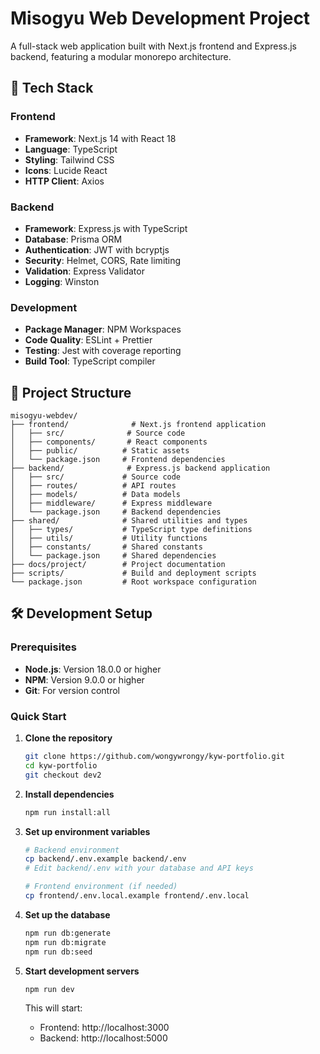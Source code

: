 # Misogyu Web Development Project

A full-stack web application built with Next.js frontend and Express.js backend, featuring a modular monorepo architecture.

## 🚀 Tech Stack

### Frontend
- **Framework**: Next.js 14 with React 18
- **Language**: TypeScript
- **Styling**: Tailwind CSS
- **Icons**: Lucide React
- **HTTP Client**: Axios

### Backend
- **Framework**: Express.js with TypeScript
- **Database**: Prisma ORM
- **Authentication**: JWT with bcryptjs
- **Security**: Helmet, CORS, Rate limiting
- **Validation**: Express Validator
- **Logging**: Winston

### Development
- **Package Manager**: NPM Workspaces
- **Code Quality**: ESLint + Prettier
- **Testing**: Jest with coverage reporting
- **Build Tool**: TypeScript compiler

## 📁 Project Structure

```
misogyu-webdev/
├── frontend/              # Next.js frontend application
│   ├── src/              # Source code
│   ├── components/       # React components
│   ├── public/          # Static assets
│   └── package.json     # Frontend dependencies
├── backend/              # Express.js backend application
│   ├── src/             # Source code
│   ├── routes/          # API routes
│   ├── models/          # Data models
│   ├── middleware/      # Express middleware
│   └── package.json     # Backend dependencies
├── shared/              # Shared utilities and types
│   ├── types/           # TypeScript type definitions
│   ├── utils/           # Utility functions
│   ├── constants/       # Shared constants
│   └── package.json     # Shared dependencies
├── docs/project/        # Project documentation
├── scripts/             # Build and deployment scripts
└── package.json         # Root workspace configuration
```

## 🛠️ Development Setup

### Prerequisites
- **Node.js**: Version 18.0.0 or higher
- **NPM**: Version 9.0.0 or higher
- **Git**: For version control

### Quick Start

1. **Clone the repository**
   ```bash
   git clone https://github.com/wongywrongy/kyw-portfolio.git
   cd kyw-portfolio
   git checkout dev2
   ```

2. **Install dependencies**
   ```bash
   npm run install:all
   ```

3. **Set up environment variables**
   ```bash
   # Backend environment
   cp backend/.env.example backend/.env
   # Edit backend/.env with your database and API keys
   
   # Frontend environment (if needed)
   cp frontend/.env.local.example frontend/.env.local
   ```

4. **Set up the database**
   ```bash
   npm run db:generate
   npm run db:migrate
   npm run db:seed
   ```

5. **Start development servers**
   ```bash
   npm run dev
   ```

   This will start:
   - Frontend: http://localhost:3000
   - Backend: http://localhost:5000
